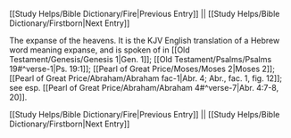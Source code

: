 [[Study Helps/Bible Dictionary/Fire|Previous Entry]]  ||  [[Study Helps/Bible Dictionary/Firstborn|Next Entry]]

 The expanse of the heavens. It is the KJV English translation of a Hebrew word meaning expanse, and is spoken of in [[Old Testament/Genesis/Genesis 1|Gen. 1]]; [[Old Testament/Psalms/Psalms 19#^verse-1|Ps. 19:1]]; [[Pearl of Great Price/Moses/Moses 2|Moses 2]]; [[Pearl of Great Price/Abraham/Abraham fac-1|Abr. 4; Abr., fac. 1, fig. 12]]; see esp. [[Pearl of Great Price/Abraham/Abraham 4#^verse-7|Abr. 4:7-8, 20]].

[[Study Helps/Bible Dictionary/Fire|Previous Entry]]  ||  [[Study Helps/Bible Dictionary/Firstborn|Next Entry]]